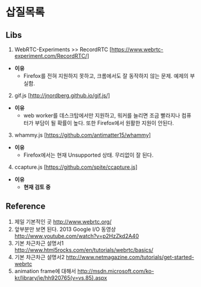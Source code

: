삽질목록
=====

Libs
-----
1. WebRTC-Experiments >> RecordRTC [https://www.webrtc-experiment.com/RecordRTC/]
 - __이유__
     - Firefox를 전혀 지원하지 못하고, 크롬에서도 잘 동작하지 않는 문제. 예제의 부실함.
2. gif.js [http://jnordberg.github.io/gif.js/]
 - __이유__
     - web worker를 데스크탑에서만 지원하고, 워커를 늘리면 조금 빨라지나 컴퓨터가 부담이 될 확률이 높다. 또한 Firefox에서 원활한 지원이 안된다.
3. whammy.js [https://github.com/antimatter15/whammy]
 - __이유__
     - Firefox에서는 현재 Unsupported 상태. 무리없이 잘 된다.
4. ccapture.js [https://github.com/spite/ccapture.js]
 - __이유__
     - __현재 검토 중__


Reference
----------
1. 제일 기본적인 곳 http://www.webrtc.org/
2. 앞부분만 보면 된다. 2013 Google I/O 동영상 http://www.youtube.com/watch?v=p2HzZkd2A40
3. 기본 차근차근 설명서1 http://www.html5rocks.com/en/tutorials/webrtc/basics/
4. 기본 차근차근 설명서2 http://www.netmagazine.com/tutorials/get-started-webrtc
5. animation frame에 대해서 http://msdn.microsoft.com/ko-kr/library/ie/hh920765(v=vs.85).aspx
